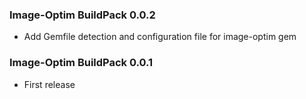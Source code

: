 ### Image-Optim BuildPack 0.0.2

* Add Gemfile detection and configuration file for image-optim gem

### Image-Optim BuildPack 0.0.1

* First release

